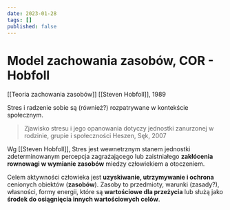 ```yaml
---
date: 2023-01-28
tags: []
published: false
---
```

# Model zachowania zasobów, COR - Hobfoll
[[Teoria zachowania zasobów]]
[[Steven Hobfoll]], 1989

Stres i radzenie sobie są (również?) rozpatrywane w kontekście społecznym.
> Zjawisko stresu i jego opanowania dotyczy jednostki zanurzonej w rodzinie, grupie i społeczności
> Heszen, Sęk, 2007

Wg [[Steven Hobfoll]], Stres jest wewnetrznym stanem jednostki zdeterminowanym percepcja zagrażającego lub zaistniałego **zakłócenia rownowagi w wymianie zasobów** miedzy człowiekiem a otoczeniem.

Celem aktywności człowieka jest **uzyskiwanie, utrzymywanie i ochrona** cenionych obiektów (**zasobów**). Zasoby to przedmioty, warunki (zasady?), własności, formy energii, które są **wartościowe dla przeżycia** lub służą jako **środek do osiągnięcia innych wartościowych celów**.

